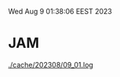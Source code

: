 Wed Aug  9 01:38:06 EEST 2023
# JAM
<a href='./cache/202308/09_01.log'>./cache/202308/09_01.log</a>
